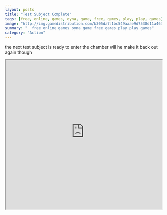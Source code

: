```yaml
---
layout: posts
title: "Test Subject Complete"
tags: [free, online, games, oyna, game, free, games, play, play, games]
image: "http://img.gamedistribution.com/b305da7a1bc549aaae9d7538d11a4634.jpg"
summary: "  free online games oyna game free games play play games"
category: "Action"
---
```


the next test subject is ready to enter the chamber will he make it back out again though

<iframe width="100%" height="480px;" src="http://flash.gamedistribution.com?game=b305da7a1bc549aaae9d7538d11a4634"></iframe>
